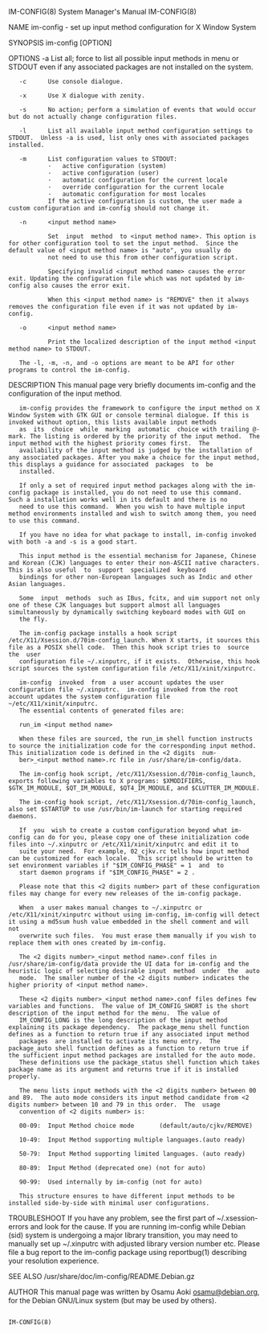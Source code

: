 IM-CONFIG(8)                                                                             System Manager's Manual                                                                             IM-CONFIG(8)

NAME
       im-config - set up input method configuration for X Window System

SYNOPSIS
       im-config [OPTION]

OPTIONS
       -a      List all; force to list all possible input methods in menu or STDOUT even if any associated packages are not installed on the system.

       -c      Use console dialogue.

       -x      Use X dialogue with zenity.

       -s      No action; perform a simulation of events that would occur but do not actually change configuration files.

       -l      List all available input method configuration settings to STDOUT.  Unless -a is used, list only ones with associated packages installed.

       -m      List configuration values to STDOUT:
               ·   active configuration (system)
               ·   active configuration (user)
               ·   automatic configuration for the current locale
               ·   override configuration for the current locale
               ·   automatic configuration for most locales
               If the active configuration is custom, the user made a custom configuration and im-config should not change it.

       -n      <input method name>

               Set  input  method  to <input method name>. This option is for other configuration tool to set the input method.  Since the default value of <input method name> is "auto", you usually do
               not need to use this from other configuration script.

               Specifying invalid <input method name> causes the error exit. Updating the configuration file which was not updated by im-config also causes the error exit.

               When this <input method name> is "REMOVE" then it always removes the configuration file even if it was not updated by im-config.

       -o      <input method name>

               Print the localized description of the input method <input method name> to STDOUT.

       The -l, -m, -n, and -o options are meant to be API for other programs to control the im-config.

DESCRIPTION
       This manual page very briefly documents im-config and the configuration of the input method.

       im-config provides the framework to configure the input method on X Window System with GTK GUI or console terminal dialogue. If this is invoked without option, this lists available input methods
       as  its  choice  while  marking  automatic  choice with trailing @-mark. The listing is ordered by the priority of the input method.  The input method with the highest priority comes first.  The
       availability of the input method is judged by the installation of any associated packages. After you make a choice for the input method, this displays a guidance for associated  packages  to  be
       installed.

       If only a set of required input method packages along with the im-config package is installed, you do not need to use this command.  Such a installation works well in its default and there is no
       need to use this command.  When you wish to have multiple input method environments installed and wish to switch among them, you need to use this command.

       If you have no idea for what package to install, im-config invoked with both -a and -s is a good start.

       This input method is the essential mechanism for Japanese, Chinese and Korean (CJK) languages to enter their non-ASCII native characters.  This is also useful  to  support  specialized  keyboard
       bindings for other non-European languages such as Indic and other Asian languages.

       Some  input  methods  such as IBus, fcitx, and uim support not only one of these CJK languages but support almost all languages simultaneously by dynamically switching keyboard modes with GUI on
       the fly.

       The im-config package installs a hook script /etc/X11/Xsession.d/70im-config_launch. When X starts, it sources this file as a POSIX shell code.  Then this hook script tries to  source  the  user
       configuration file ~/.xinputrc, if it exists.  Otherwise, this hook script sources the system configuration file /etc/X11/xinit/xinputrc.

       im-config  invoked  from  a user account updates the user configuration file ~/.xinputrc.  im-config invoked from the root account updates the system configuration file ~/etc/X11/xinit/xinputrc.
       The essential contents of generated files are:

       run_im <input method name>

       When these files are sourced, the run_im shell function instructs to source the initialization code for the corresponding input method. This initialization code is defined in the <2 digits  num‐
       ber>_<input method name>.rc file in /usr/share/im-config/data.

       The im-config hook script, /etc/X11/Xsession.d/70im-config_launch, exports following variables to X programs: $XMODIFIERS, $GTK_IM_MODULE, $QT_IM_MODULE, $QT4_IM_MODULE, and $CLUTTER_IM_MODULE.

       The im-config hook script, /etc/X11/Xsession.d/70im-config_launch, also set $STARTUP to use /usr/bin/im-launch for starting required daemons.

       If  you  wish to create a custom configuration beyond what im-config can do for you, please copy one of these initialization code files into ~/.xinputrc or /etc/X11/xinit/xinputrc and edit it to
       suite your need.  For example, 02_cjkv.rc tells how input method can be customized for each locale.  This script should be written to set environment variables if "$IM_CONFIG_PHASE" = 1  and  to
       start daemon programs if "$IM_CONFIG_PHASE" = 2 .

       Please note that this <2 digits number> part of these configuration files may change for every new releases of the im-config package.

       When  a user makes manual changes to ~/.xinputrc or /etc/X11/xinit/xinputrc without using im-config, im-config will detect it using a md5sum hush value embedded in the shell comment and will not
       overwrite such files.  You must erase them manually if you wish to replace them with ones created by im-config.

       The <2 digits number>_<input method name>.conf files in /usr/share/im-config/data provide the UI data for im-config and the heuristic logic of selecting desirable input  method  under  the  auto
       mode.  The smaller number of the <2 digits number> indicates the higher priority of <input method name>.

       These <2 digits number>_<input method name>.conf files defines few variables and functions.  The value of IM_CONFIG_SHORT is the short description of the input method for the menu.  The value of
       IM_CONFIG_LONG is the long description of the input method explaining its package dependency.  The package_menu shell function defines as a function to return true if any associated input method
       packages  are installed to activate its menu entry.  The package_auto shell function defines as a function to return true if the sufficient input method packages are installed for the auto mode.
       These definitions use the package_status shell function which takes package name as its argument and returns true if it is installed properly.

       The menu lists input methods with the <2 digits number> between 00 and 89.  The auto mode considers its input method candidate from <2 digits number> between 10 and 79 in this order.  The  usage
       convention of <2 digits number> is:

       00-09:  Input Method choice mode       (default/auto/cjkv/REMOVE)

       10-49:  Input Method supporting multiple languages.(auto ready)

       50-79:  Input Method supporting limited languages. (auto ready)

       80-89:  Input Method (deprecated one) (not for auto)

       90-99:  Used internally by im-config (not for auto)

       This structure ensures to have different input methods to be installed side-by-side with minimal user configurations.

TROUBLESHOOT
       If  you  have  any problem, see the first part of ~/.xsession-errors and look for the cause.  If you are running im-config while Debian (sid) system is undergoing a major library transition, you
       may need to manually set up ~/.xinputrc with adjusted library version number etc.  Please file a bug report to the im-config package using reportbug(1) describing your resolution experience.

SEE ALSO
       /usr/share/doc/im-config/README.Debian.gz

AUTHOR
       This manual page was written by Osamu Aoki <osamu@debian.org>, for the Debian GNU/Linux system (but may be used by others).

                                                                                                                                                                                             IM-CONFIG(8)
